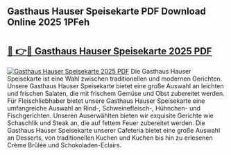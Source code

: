 ## Gasthaus Hauser Speisekarte PDF Download Online 2025 1PFeh

# <h2><a href="http://gcddvbm.nevu.top/?p=Gasthaus+Hauser+Speisekarte">🔗 👉🔴 Gasthaus Hauser Speisekarte 2025 PDF</a></h2>

[![Gasthaus Hauser Speisekarte 2025 PDF](https://i.imgur.com/dBaPXMq.png)](http://gcddvbm.nevu.top/?p=Gasthaus+Hauser+Speisekarte)
Die Gasthaus Hauser Speisekarte ist eine Wahl zwischen traditionellen und modernen Gerichten. Unsere Gasthaus Hauser Speisekarte bietet eine große Auswahl an leichten und frischen Salaten, die mit frischem Gemüse und Obst zubereitet werden. Für Fleischliebhaber bietet unsere Gasthaus Hauser Speisekarte eine umfangreiche Auswahl an Rind-, Schweinefleisch-, Hühnchen- und Fischgerichten. Unseren Auserwählten bieten wir exquisite Gerichte wie Schaschlik und Steak an, die auf fettem Feuer zubereitet werden. Die Gasthaus Hauser Speisekarte unserer Cafeteria bietet eine große Auswahl an Desserts, von traditionellen Kuchen und Kuchen bis hin zu erlesenen Crème Brûlée und Schokoladen-Eclairs.
